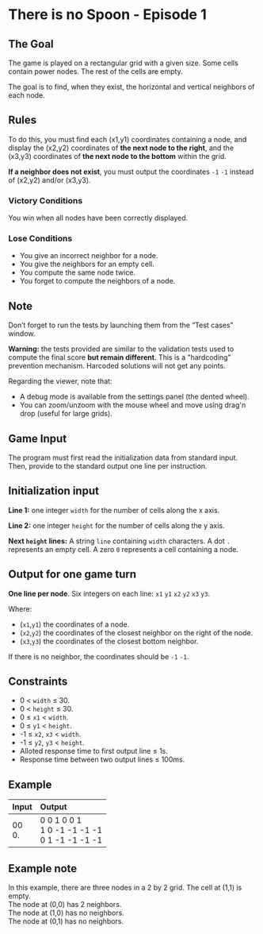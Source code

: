 # There is no Spoon - Episode 1

## The Goal
The game is played on a rectangular grid with a given size. Some cells contain power nodes. The rest of the cells are empty.  

The goal is to find, when they exist, the horizontal and vertical neighbors of each node.

## Rules
To do this, you must find each (x1,y1) coordinates containing a node, and display the (x2,y2) coordinates of **the next node to the right**, and 
the (x3,y3) coordinates of **the next node to the bottom** within the grid.  

**If a neighbor does not exist**, you must output the coordinates `-1` `-1` instead of (x2,y2) and/or (x3,y3).

### Victory Conditions
You win when all nodes have been correctly displayed.

### Lose Conditions
- You give an incorrect neighbor for a node.
- You give the neighbors for an empty cell.
- You compute the same node twice.
- You forget to compute the neighbors of a node.

## Note
Don’t forget to run the tests by launching them from the “Test cases” window.  

**Warning:** the tests provided are similar to the validation tests used to compute the final score **but remain different**. This is a 
"hardcoding" prevention mechanism. Harcoded solutions will not get any points.  

Regarding the viewer, note that:
- A debug mode is available from the settings panel (the dented wheel).
- You can zoom/unzoom with the mouse wheel and move using drag'n drop (useful for large grids).

## Game Input
The program must first read the initialization data from standard input. Then, provide to the standard output one line per instruction.

## Initialization input
**Line 1:** one integer `width` for the number of cells along the x axis.  

**Line 2:** one integer `height` for the number of cells along the y axis.  

**Next `height` lines:** A string `line` containing `width` characters. A dot `.` represents an empty cell. A zero `0` represents a cell 
containing a node.

## Output for one game turn
**One line per node**. Six integers on each line: `x1` `y1` `x2` `y2` `x3` `y3`.

Where:
- (`x1`,`y1`) the coordinates of a node.
- (`x2`,`y2`) the coordinates of the closest neighbor on the right of the node.
- (`x3`,`y3`) the coordinates of the closest bottom neighbor.

If there is no neighbor, the coordinates should be `-1` `-1`.

## Constraints
- 0 < `width` ≤ 30.
- 0 < `height` ≤ 30.
- 0 ≤ `x1` < `width`.
- 0 ≤ `y1` < `height`.
- -1 ≤ `x2`, `x3` < `width`.
- -1 ≤ `y2`, `y3` < `height`.
- Alloted response time to first output line ≤ 1s.
- Response time between two output lines ≤ 100ms.

## Example
<table>
  <thead>
    <tr>
      <th align= "left">Input</th>
      <th align= "left">Output</th>
    </tr>
  </thead>
  <tbody>
    <tr>
        <td>
			00</br>
			0.
        </td>
        <td>
			0 0 1 0 0 1</br>
			1 0 -1 -1 -1 -1</br>
			0 1 -1 -1 -1 -1
		</td>
    </tr>
  </tbody>
</table>

## Example note
In this example, there are three nodes in a 2 by 2 grid. The cell at (1,1) is empty.  
The node at (0,0) has 2 neighbors.  
The node at (1,0) has no neighbors.  
The node at (0,1) has no neighbors.
